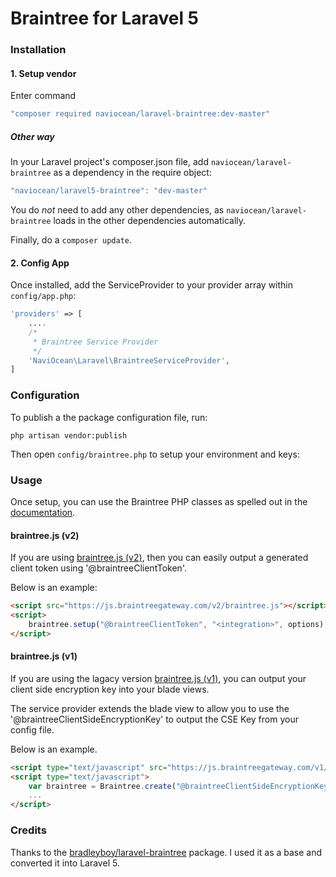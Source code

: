 Braintree for Laravel 5
==============

### Installation
#### 1. Setup vendor
Enter command

```js
"composer required naviocean/laravel-braintree:dev-master"
```
##### Other way
In your Laravel project's composer.json file, add `naviocean/laravel-braintree` as a dependency in the require object:

```js
"naviocean/laravel5-braintree": "dev-master"
```
    
You do *not* need to add any other dependencies, as `naviocean/laravel-braintree` loads in the other dependencies automatically.

Finally, do a `composer update`.

#### 2. Config App
Once installed, add the ServiceProvider to your provider array within `config/app.php`:

```php
'providers' => [
	....
	/*
	 * Braintree Service Provider
	 */
    'NaviOcean\Laravel\BraintreeServiceProvider',
]
```

### Configuration

To publish a the package configuration file, run:

```shell
php artisan vendor:publish
```

Then open `config/braintree.php` to setup your environment and keys:

### Usage

Once setup, you can use the Braintree PHP classes as spelled out in the [documentation](https://www.braintreepayments.com/docs/php/transactions/overview).

#### braintree.js (v2)

If you are using [braintree.js (v2)](https://www.braintreepayments.com/docs/javascript), then you can easily output a generated client token using '@braintreeClientToken'.

Below is an example:

~~~html
<script src="https://js.braintreegateway.com/v2/braintree.js"></script>
<script>
	braintree.setup("@braintreeClientToken", "<integration>", options);
</script>
~~~

#### braintree.js (v1)

If you are using the lagacy version [braintree.js (v1)](https://www.braintreepayments.com/braintrust/braintree-js), you can output your client side encryption key into your blade views.

The service provider extends the blade view to allow you to use the '@braintreeClientSideEncryptionKey' to output the CSE Key from your config file.

Below is an example.

~~~html
<script type="text/javascript" src="https://js.braintreegateway.com/v1/braintree.js"></script>
<script type="text/javascript">
    var braintree = Braintree.create("@braintreeClientSideEncryptionKey");
    ...
</script>
~~~

### Credits

Thanks to the [bradleyboy/laravel-braintree](https://github.com/bradleyboy/laravel-braintree) package. I used it as a base and converted it into Laravel 5.

